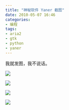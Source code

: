 ```yaml
---
title: "神秘软件 Yaner 截图"
date: 2010-05-07 16:46
categories:
- 编程
tags:
- aria2
- gtk
- python
- yaner
---
```


我就发图，我不说话。

![](http://lh4.ggpht.com/_6pI9N0iQzXE/S-RCZQz-HVI/AAAAAAAAAsA/rTUj4u-_57g/yaner-main.png?imgmax=800)

![](http://lh4.ggpht.com/_6pI9N0iQzXE/S-RCZmZd8aI/AAAAAAAAAsE/7XUwsNjypdk/yaner-normal.png?imgmax=800)

![](http://lh4.ggpht.com/_6pI9N0iQzXE/S-RCZjMdhVI/AAAAAAAAAsI/bPWoLvaRiGA/yaner-bt.png?imgmax=800)

![](http://lh6.ggpht.com/_6pI9N0iQzXE/S-RCZ8qWJ4I/AAAAAAAAAsM/5IJL9nakc8E/yaner-metalink.png?imgmax=800)

